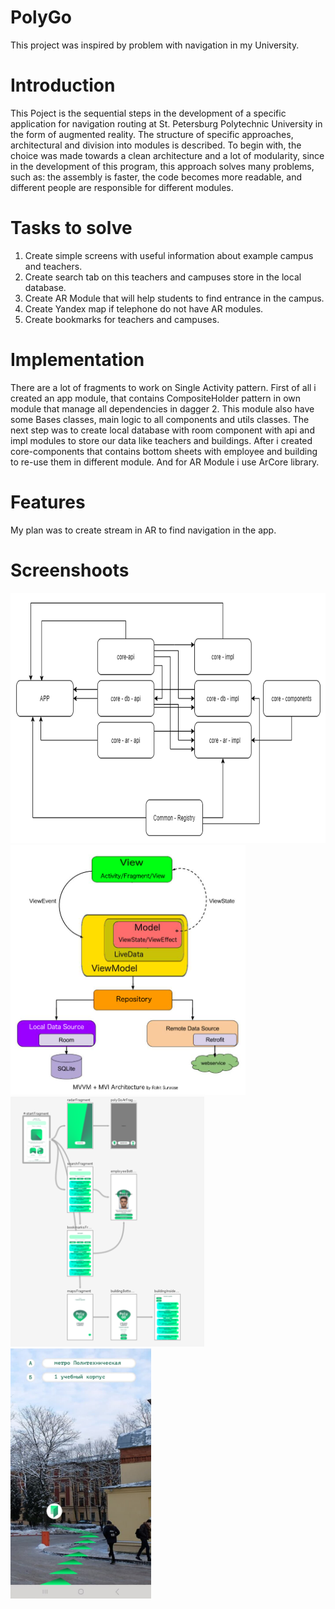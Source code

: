 PolyGo
===============
This project was inspired by problem with navigation in my University.

Introduction
===============
This Poject is the sequential steps in the development of a specific application for navigation
routing at St. Petersburg Polytechnic University in the form of augmented reality. The structure of
specific approaches, architectural and division into modules is described. To begin with, the choice
was made towards a clean architecture and a lot of modularity, since in the development of this
program, this approach solves many problems, such as: the assembly is faster, the code becomes more
readable, and different people are responsible for different modules.

Tasks to solve
===============

1) Create simple screens with useful information about example campus and teachers.
2) Create search tab on this teachers and campuses store in the local database.
3) Create AR Module that will help students to find entrance in the campus.
4) Create Yandex map if telephone do not have AR modules.
5) Create bookmarks for teachers and campuses.

Implementation
===============
There are a lot of fragments to work on Single Activity pattern. First of all i created an app
module, that contains CompositeHolder pattern in own module that manage all dependencies in dagger
2. This module also have some Bases classes, main logic to all components and utils classes. The
next step was to create local database with room component with api and impl modules to store our
data like teachers and buildings. After i created core-components that contains bottom sheets with
employee and building to re-use them in different module. And for AR Module i use ArCore library.

Features
===============
My plan was to create stream in AR to find navigation in the app.

Screenshoots
===============
<img src="https://github.com/mishokU/PolyGo/blob/master/screenshoots/multimodules.png?raw=true" height="400" width=auto><img src="https://github.com/mishokU/PolyGo/blob/master/screenshoots/1_w0QeeQqrnISXLhYkYZWoAg.png?raw=true" height="400" width=auto><img src="https://github.com/mishokU/PolyGo/blob/master/screenshoots/%D0%BD%D0%B0%D0%B2%D0%B8%D0%B3%D0%B0%D1%86%D0%B8%D1%8F.png?raw=true" height="400" width=auto><img src ="https://github.com/mishokU/PolyGo/blob/master/screenshoots/photo_2021-05-31_19-02-35.jpg?raw=true" height="400" width=auto>

